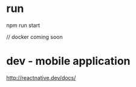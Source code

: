 # run

npm run start

// docker coming soon

# dev - mobile application

http://reactnative.dev/docs/
